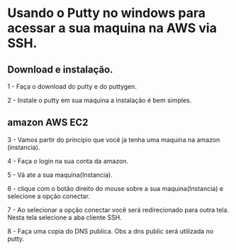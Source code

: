 # Usando o Putty no windows para acessar a sua maquina na AWS via SSH.

 ## Download e instalação. 
 
  1 - Faça o download do putty e do puttygen.
 
  2 - Instale o putty em sua maquina a instalação é bem simples.
 
 ## amazon AWS EC2
 
  3 - Vamos partir do principio que você ja tenha uma maquina na amazon (instancia).
 
  4 - Faça o login na sua conta da amazon.
 
  5 - Vá ate a sua maquina(Instancia).
  
  6 - clique com o botão direito do mouse sobre a sua maquina(Instancia) e selecione a opção conectar.
  
  7 - Ao selecionar a opção conectar você será redirecionado para outra tela. Nesta tela selecione a aba cliente SSH.
  
  8 - Faça uma copia do DNS publica. Obs a dns public será utilizada no putty.
  
  
  
  
   




